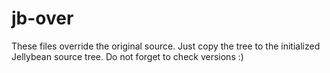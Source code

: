 jb-over
=======

These files override the original source. Just copy the tree to the
initialized Jellybean source tree. Do not forget to check versions :)
